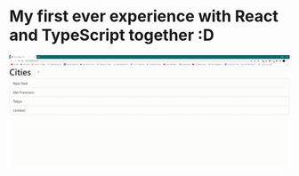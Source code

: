 # My first ever experience with React and TypeScript together :D

<p align="center"><img src="https://github.com/mahanmoulaei/my-initial-react-app/blob/master/demo.gif"/></p>
